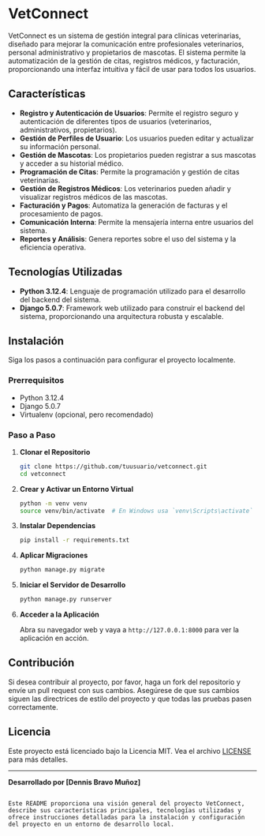 # VetConnect

VetConnect es un sistema de gestión integral para clínicas veterinarias, diseñado para mejorar la comunicación entre profesionales veterinarios, personal administrativo y propietarios de mascotas. El sistema permite la automatización de la gestión de citas, registros médicos, y facturación, proporcionando una interfaz intuitiva y fácil de usar para todos los usuarios.

## Características

- **Registro y Autenticación de Usuarios**: Permite el registro seguro y autenticación de diferentes tipos de usuarios (veterinarios, administrativos, propietarios).
- **Gestión de Perfiles de Usuario**: Los usuarios pueden editar y actualizar su información personal.
- **Gestión de Mascotas**: Los propietarios pueden registrar a sus mascotas y acceder a su historial médico.
- **Programación de Citas**: Permite la programación y gestión de citas veterinarias.
- **Gestión de Registros Médicos**: Los veterinarios pueden añadir y visualizar registros médicos de las mascotas.
- **Facturación y Pagos**: Automatiza la generación de facturas y el procesamiento de pagos.
- **Comunicación Interna**: Permite la mensajería interna entre usuarios del sistema.
- **Reportes y Análisis**: Genera reportes sobre el uso del sistema y la eficiencia operativa.

## Tecnologías Utilizadas

- **Python 3.12.4**: Lenguaje de programación utilizado para el desarrollo del backend del sistema.
- **Django 5.0.7**: Framework web utilizado para construir el backend del sistema, proporcionando una arquitectura robusta y escalable.

## Instalación

Siga los pasos a continuación para configurar el proyecto localmente.

### Prerrequisitos

- Python 3.12.4
- Django 5.0.7
- Virtualenv (opcional, pero recomendado)

### Paso a Paso

1. **Clonar el Repositorio**

   ```sh
   git clone https://github.com/tuusuario/vetconnect.git
   cd vetconnect
   ```

2. **Crear y Activar un Entorno Virtual**

   ```sh
   python -m venv venv
   source venv/bin/activate  # En Windows usa `venv\Scripts\activate`
   ```

3. **Instalar Dependencias**

   ```sh
   pip install -r requirements.txt
   ```

4. **Aplicar Migraciones**

   ```sh
   python manage.py migrate
   ```

5. **Iniciar el Servidor de Desarrollo**

   ```sh
   python manage.py runserver
   ```

6. **Acceder a la Aplicación**

   Abra su navegador web y vaya a `http://127.0.0.1:8000` para ver la aplicación en acción.

## Contribución

Si desea contribuir al proyecto, por favor, haga un fork del repositorio y envíe un pull request con sus cambios. Asegúrese de que sus cambios siguen las directrices de estilo del proyecto y que todas las pruebas pasen correctamente.

## Licencia

Este proyecto está licenciado bajo la Licencia MIT. Vea el archivo [LICENSE](LICENSE) para más detalles.

---

**Desarrollado por [Dennis Bravo Muñoz]**
```

Este README proporciona una visión general del proyecto VetConnect, describe sus características principales, tecnologías utilizadas y ofrece instrucciones detalladas para la instalación y configuración del proyecto en un entorno de desarrollo local.
